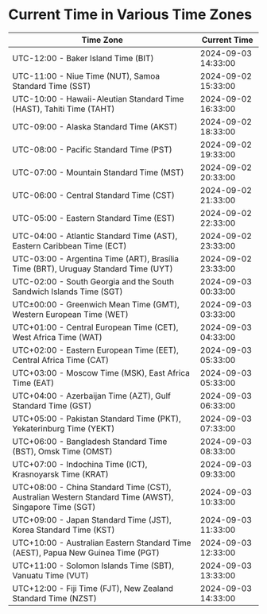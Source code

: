 # Current Time in Various Time Zones

| Time Zone | Current Time |
|-----------|--------------|
| UTC-12:00 - Baker Island Time (BIT) | 2024-09-03 14:33:00 |
| UTC-11:00 - Niue Time (NUT), Samoa Standard Time (SST) | 2024-09-02 15:33:00 |
| UTC-10:00 - Hawaii-Aleutian Standard Time (HAST), Tahiti Time (TAHT) | 2024-09-02 16:33:00 |
| UTC-09:00 - Alaska Standard Time (AKST) | 2024-09-02 18:33:00 |
| UTC-08:00 - Pacific Standard Time (PST) | 2024-09-02 19:33:00 |
| UTC-07:00 - Mountain Standard Time (MST) | 2024-09-02 20:33:00 |
| UTC-06:00 - Central Standard Time (CST) | 2024-09-02 21:33:00 |
| UTC-05:00 - Eastern Standard Time (EST) | 2024-09-02 22:33:00 |
| UTC-04:00 - Atlantic Standard Time (AST), Eastern Caribbean Time (ECT) | 2024-09-02 23:33:00 |
| UTC-03:00 - Argentina Time (ART), Brasília Time (BRT), Uruguay Standard Time (UYT) | 2024-09-02 23:33:00 |
| UTC-02:00 - South Georgia and the South Sandwich Islands Time (SGT) | 2024-09-03 00:33:00 |
| UTC±00:00 - Greenwich Mean Time (GMT), Western European Time (WET) | 2024-09-03 03:33:00 |
| UTC+01:00 - Central European Time (CET), West Africa Time (WAT) | 2024-09-03 04:33:00 |
| UTC+02:00 - Eastern European Time (EET), Central Africa Time (CAT) | 2024-09-03 05:33:00 |
| UTC+03:00 - Moscow Time (MSK), East Africa Time (EAT) | 2024-09-03 05:33:00 |
| UTC+04:00 - Azerbaijan Time (AZT), Gulf Standard Time (GST) | 2024-09-03 06:33:00 |
| UTC+05:00 - Pakistan Standard Time (PKT), Yekaterinburg Time (YEKT) | 2024-09-03 07:33:00 |
| UTC+06:00 - Bangladesh Standard Time (BST), Omsk Time (OMST) | 2024-09-03 08:33:00 |
| UTC+07:00 - Indochina Time (ICT), Krasnoyarsk Time (KRAT) | 2024-09-03 09:33:00 |
| UTC+08:00 - China Standard Time (CST), Australian Western Standard Time (AWST), Singapore Time (SGT) | 2024-09-03 10:33:00 |
| UTC+09:00 - Japan Standard Time (JST), Korea Standard Time (KST) | 2024-09-03 11:33:00 |
| UTC+10:00 - Australian Eastern Standard Time (AEST), Papua New Guinea Time (PGT) | 2024-09-03 12:33:00 |
| UTC+11:00 - Solomon Islands Time (SBT), Vanuatu Time (VUT) | 2024-09-03 13:33:00 |
| UTC+12:00 - Fiji Time (FJT), New Zealand Standard Time (NZST) | 2024-09-03 14:33:00 |
